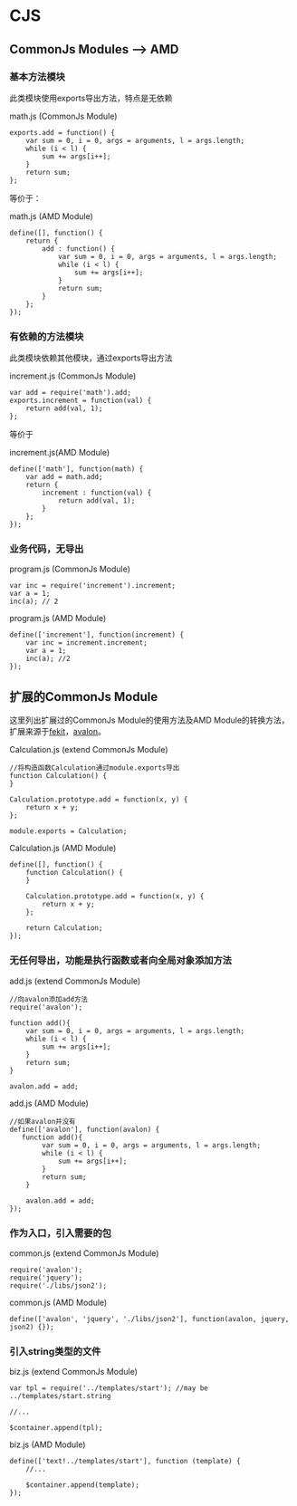 # CJS

## CommonJs Modules --> AMD

### 基本方法模块

此类模块使用exports导出方法，特点是无依赖

math.js (CommonJs Module)

```
exports.add = function() {
    var sum = 0, i = 0, args = arguments, l = args.length;
    while (i < l) {
        sum += args[i++];
    }
    return sum;
};
```

等价于：

math.js (AMD Module)

```
define([], function() {
	return {
		add : function() {
		    var sum = 0, i = 0, args = arguments, l = args.length;
		    while (i < l) {
		        sum += args[i++];
		    }
		    return sum;
		}
	};
});
```

### 有依赖的方法模块

此类模块依赖其他模块，通过exports导出方法

increment.js (CommonJs Module)

```
var add = require('math').add;
exports.increment = function(val) {
    return add(val, 1);
};
```

等价于

increment.js(AMD Module)

```
define(['math'], function(math) {
    var add = math.add;
    return {
        increment : function(val) {
            return add(val, 1);
        }
    };
});
```

### 业务代码，无导出

program.js (CommonJs Module)

```
var inc = require('increment').increment;
var a = 1;
inc(a); // 2
```

program.js (AMD Module)

```
define(['increment'], function(increment) {
    var inc = increment.increment;
    var a = 1;
    inc(a); //2
});
```

## 扩展的CommonJs Module

这里列出扩展过的CommonJs Module的使用方法及AMD Module的转换方法，扩展来源于[fekit](https://github.com/rinh/fekit)，[avalon](https://github.com/RubyLouvre/avalon)。

Calculation.js (extend CommonJs Module)
```
//将构造函数Calculation通过module.exports导出
function Calculation() {
}

Calculation.prototype.add = function(x, y) {
    return x + y;
};

module.exports = Calculation;
```

Calculation.js (AMD Module)
```
define([], function() {
    function Calculation() {
    }

    Calculation.prototype.add = function(x, y) {
        return x + y;
    };

    return Calculation;
});
```

### 无任何导出，功能是执行函数或者向全局对象添加方法

add.js (extend CommonJs Module)
```
//向avalon添加add方法
require('avalon');

function add(){
    var sum = 0, i = 0, args = arguments, l = args.length;
    while (i < l) {
        sum += args[i++];
    }
    return sum;
}

avalon.add = add;
```

add.js (AMD Module)
```
//如果avalon并没有
define(['avalon'], function(avalon) {
   function add(){
        var sum = 0, i = 0, args = arguments, l = args.length;
        while (i < l) {
            sum += args[i++];
        }
        return sum;
    }

    avalon.add = add;
});
```

### 作为入口，引入需要的包

common.js (extend CommonJs Module)
```
require('avalon');
require('jquery');
require('./libs/json2');
```

common.js (AMD Module)

```
define(['avalon', 'jquery', './libs/json2'], function(avalon, jquery, json2) {});
```

### 引入string类型的文件

biz.js (extend CommonJs Module)

```
var tpl = require('../templates/start'); //may be ../templates/start.string

//...

$container.append(tpl);

```

biz.js (AMD Module)

```
define(['text!../templates/start'], function (template) {
    //...

    $container.append(template);
});
```